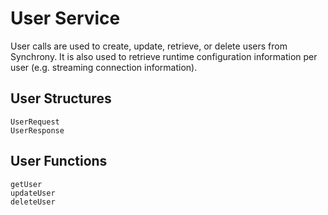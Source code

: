 # User Service
User calls are used to create, update, retrieve, or delete users from Synchrony. It is also used to retrieve runtime configuration information per user (e.g. streaming connection information).

## User Structures
```@docs
UserRequest
UserResponse
```

## User Functions
```@docs
getUser
updateUser
deleteUser
```
